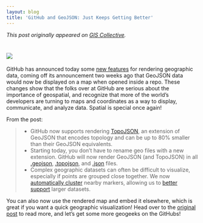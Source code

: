 ```yaml
---
layout: blog
title: 'GitHub and GeoJSON: Just Keeps Getting Better'
---
```


_This post originally appeared on [GIS Collective](http://giscollective.org)._

<h1><img src="http://giscollective.org/wp-content/uploads/2013/06/cluster.png" class="inline"></h1>

GitHub has announced today some [new features](https://github.com/blog/1541-geojson-rendering-improvements) for rendering geographic data, coming off its announcement two weeks ago that GeoJSON data would now be displayed on a map when opened inside a repo. These changes show that the folks over at GitHub are serious about the importance of geospatial, and recognize that more of the world’s developers are turning to maps and coordinates as a way to display, communicate, and analyze data. Spatial is special once again!

From the post:

<blockquote>
  <ul>
    <li>
      GitHub now supports rendering <a href="https://github.com/mbostock/topojson">TopoJSON</a>, an extension of GeoJSON that encodes topology and can be up to 80% smaller than their GeoJSON equivalents.
    </li>
    <li>
      Starting today, you don’t have to rename geo files with a new extension. GitHub will now render GeoJSON (and TopoJSON) in all <a href="https://github.com/search?q=extension%3Ageojson&type=Code&ref=searchresults">.geojson</a>, <a href="https://github.com/search?q=extension%3Atopojson&type=Code&s=">.topojson</a>, and <a href="https://github.com/search?q=FeatureCollection+extension%3Ajson&type=Code&s=indexed">.json</a> files.
    </li>
    <li>
      Complex geographic datasets can often be difficult to visualize, especially if points are grouped close together. We now <a href="https://github.com/Leaflet/Leaflet.markercluster">automatically cluster</a> nearby markers, allowing us to <a href="https://github.com/benbalter/dc-maps">better support</a> larger datasets.
    </li>
  <ul>
</blockquote>

You can also now use the rendered map and embed it elsewhere, which is great if you want a quick geographic visualization! Head over to the [original post](https://github.com/blog/1541-geojson-rendering-improvements) to read more, and let’s get some more geogeeks on the GitHubs!